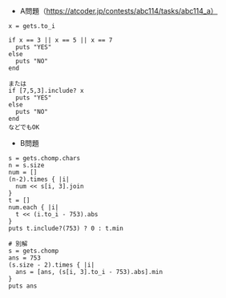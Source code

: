 - A問題（https://atcoder.jp/contests/abc114/tasks/abc114_a）

```
x = gets.to_i

if x == 3 || x == 5 || x == 7
  puts "YES"
else
  puts "NO"
end

または
if [7,5,3].include? x
  puts "YES"
else
  puts "NO"
end
などでもOK
```

- B問題
```
s = gets.chomp.chars
n = s.size
num = []
(n-2).times { |i|
  num << s[i, 3].join
}
t = []
num.each { |i|
  t << (i.to_i - 753).abs
}
puts t.include?(753) ? 0 : t.min

# 別解
s = gets.chomp
ans = 753
(s.size - 2).times { |i|
  ans = [ans, (s[i, 3].to_i - 753).abs].min
}
puts ans
```
